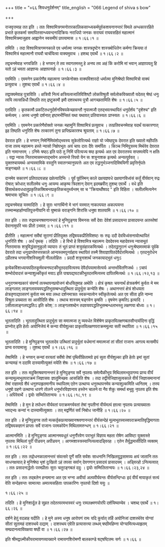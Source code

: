 +++
title = "०६६ शिवधनुर्दर्शनम्"
title_english = "066 Legend of shiva s bow"

+++


राजवृत्तमाह तत इति । ततः
विश्वामित्रगमनोत्तरकालिकसान्ध्यकर्मपूर्वकशयनानन्तरं विमले अन्धकाररहिते
प्रभाते कृतकर्मा समापितसान्ध्यवन्दनादिक्रियः नराधिपो जनकः सराघवं
राघवसहितं महात्मानं विश्वामित्रमाजुहाव आह्वानेन स्वसमीपं प्रापयामास  ॥ 
१।६६।१  ॥   

  

तमिति । तदा विश्वामित्रागमनकाले एव धर्मात्मा जनकः शास्त्रदृष्टेन
शास्त्रबोधितेन कर्मणा क्रियया तं विश्वामित्रं महात्मानौ राघवौ
चार्चयित्वा वाक्यमुवाच । हशब्द एवार्थे  ॥  १।६६।२  ॥   

  

तद्वचनमेवाह भगवन्निति । हे भगवन् ते तव स्वागतमस्तु हे अनघ तव अहं किं
करोमि मां भवान् आज्ञापयतु हि यतो ऽहं भवता आज्ञाप्यः आज्ञापनार्हः  ॥ 
१।६६।३  ॥   

  

एवमिति । एवमनेन प्रकारेणैव महात्मना जनकेनोक्तः वाक्यविशारदो धर्मात्मा
मुनिश्रेष्ठो विश्वामित्रो वाक्यं प्रत्युवाच । तुशब्द एवार्थे  ॥  १।६६।४
 ॥   

  

तद्वाक्यमेवाह पुत्राविति । क्षत्रियौ नित्यं क्षत्रियत्वजातिविशिष्टौ
लोकविश्रुतौ सर्वलोकविख्यातौ यदेतत् श्रेष्ठं धनुः त्वयि त्वत्सन्निधौ
तिष्ठति तत् द्रष्टुकामौ इमौ दशरथस्य पुत्रौ आगच्छतामिति शेषः  ॥  १।६६।५
 ॥   

  

एतदिति । कृतकामौ प्रकटितधनुर्दर्शनविषयकेच्छावन्तौ नृपात्मजौ
एतद्भवत्स्थापितं धनुर्दर्शय "दृशेश्च" इति कर्मत्वम् । अस्य धनुषो
दर्शनात् इष्टमभीप्सितं यथा यथावत् प्रतियास्यतः प्राप्स्यतः  ॥  १।६६।६
 ॥   

  

एवमिति । एवमनेन प्रकारेणैवोक्तो जनकः महामुनिं विश्वामित्रं प्रत्युवाच ।
तत्प्रतिवचनमेवाह यदर्थं यत्कारणात् इह तिष्ठति धनुरिति शेषः तत्कारणं तुना
प्राप्तिप्रकारश्च श्रूयताम्  ॥  १।६६।७  ॥   

  

देवरात इति । हे भगवन् निमेर्निमिवंशोद्भवस्य सुकेतोरित्यर्थः राज्ञो यो
ज्येष्ठपुत्रः देवरात इति ख्यातो महीपतिः राजा तस्य महात्मनः हस्ते न्यासो
निक्षेपभूतः अयं चापः दत्तः दैवेः समर्पितः । किञ्च निमिपुत्रस्य मिथेरेव
देवरात इति नामान्तरम् । ऽनिमेः षष्ठऽ इति पाठे तु निमिं परित्यज्य षष्ठ
इत्यर्थः अत एव देवरातस्य सप्तमत्वेपि न क्षतिः । यद्वा न्यासः
नितरामासमन्ताद्भावेन अस्यन्ते रिपवो येन सः शत्रुनाशक इत्यर्थः
अन्यत्पूर्ववत् । युक्तश्चायमर्थः अन्यस्वामिके वस्तुनि
स्वातन्त्र्यानुपपत्तेः अत एव तद्धनुर्भञ्जनादिविषयिणी प्रवृत्तिर्नृपतेः
सङ्गच्छते  ॥  १।६६।८  ॥   

  

दानमेव सकारणं प्रतिपादयन्नाह दक्षेत्यादिभिः । पूर्वं पूर्वस्मिन् काले
दक्षयज्ञवधे दक्षयागविध्वंसं कर्तुं वीर्यवान् रुद्रः रोषात् क्रोधात्
सलीलमेव धनुः आयम्य आकृष्य त्रिदशान् देवान् इदमब्रवीत् तुशब्द एवार्थे ।
वधे इति हिंसार्थकवधधातुप्रकृतिकक्विबन्तप्रकृतिकचतुर्थ्यन्तम् सा च
"क्रियार्थोषपद " इति विहिता । सलीलमित्यनेन श्रमाभावः सूचितः  ॥  १।६६।९
 ॥   

  

तद्वचनमेवाह यस्मादिति । हे सुराः भागार्थिनो मे भागं यस्मात् नाकल्पयत
अकल्पयन्त तस्मान्महार्हाण्यतिपूजनीयानि वो युष्माकं वराङ्गनि शिरांसि
धनुषा शातयामि  ॥  १।६६।१०  ॥   

  

तत इति । ततः रुद्रवचनश्रवणानन्तरं हे मुनिपुङ्गव विमनसः सर्वे देवाः
देवेशं प्रसादयन्त प्रासादयन्त अतस्तेषां देवानामुपरि भवः प्रीतो ऽभवत्  ॥ 
१।६६।११  ॥   

  

प्रीतीति । महात्मनां सर्वेषां सुराणां प्रीतियुक्तः तद्विषयकप्रीतिविशष्टः
सः रुद्रः ददौ देवविध्वंसनायोत्थापितं धुनरिति शेषः । अर्धं पृथक् । तदिति
। हे विभो हे विश्वामित्र महात्मनः देवदेवस्य महादेवस्य न्यासभूतं
नितरामासः शत्रुविद्धंसानुकूलो व्यापारः तं भूतं प्राप्तं
शत्रुसंहारकमित्यर्थः । तदेतद्धनूरत्नं धनुःश्रेष्ठमस्माकं पूर्वके देवराते
तदा धनुःप्राप्तेरुत्तरकाले आन्यस्तमपुनर्ग्रहाय स्थापितं तस्मै
शिवाज्ञापितदेवैर्दत्तमित्यर्थः । एतदनुरोधेन ऽप्रीतश्च भगवानीशस्त्रिशूली
नीललोहितः । प्रददौ शत्रुनाशार्थं जनकायाद्भुतं धनुःऽ  

इत्येकविंशाध्यायपठितकूर्मवचनघटकीभूतददावित्यस्य देवैर्दापयामासेत्यर्यः
अन्तर्भावितणिजर्थः । ऽचापं शम्भोर्दयादत्तं कन्याशुल्कीकृतं मयाऽ इति
पाद्मपद्यघटकीभूतदत्तमित्यस्य दापितमित्यर्थः  ॥  १।६६।१२,१३  ॥   

  

धनुरागमनप्रकारं संवर्ण्य तत्स्थापनप्रयोजनं बोधयितुमाह अथेति । क्षेत्रं
कृषतः चयनार्थं क्षेत्रकर्षणं कुर्वतः मे मम लाङ्गलात्
लाङ्गलावयवपद्धतिभूसम्बन्धादुत्थिता प्रादुर्भूता कन्येति शेषः । अथानन्तरं
क्षेत्रं शोधयता क्षेत्रतृणाद्यपसरणं कुर्वता मम मया लब्धा दर्शनमात्रतः
स्वकन्यात्वेन स्वीकृतेत्यर्थः अत एव सीता इति नाम्ना विश्रुता प्रख्याता
सा आसीदिति शेषः । तथाच शास्त्रम् षड्गवेन कृषति । वृषभेण कृषतिऽ इत्यादि ।
ऽसीतालाङ्गलपद्धतिःऽ इति कोश्ाः लाङ्गलशब्देन तदवयवपद्धतिभूसम्बन्धलाभस्तु
लक्षणया बोध्यः  ॥  १।६६।१४  ॥   

  

भूतलादिति । भूतलादुत्थिता प्रादुर्भूता सा ममात्मजा तु व्यवर्धत विशेषेण
प्राकृतविलक्षणबलसौन्दर्यादिना वृद्धिं प्राप्नोत् इति हेतोः अयोनिजेयं मे
कन्या वीर्यशुल्का प्राकृतविलक्षणपराक्रममूल्या सती स्थापिता  ॥  १।६६।१५
 ॥   

  

भूतलादिति । हे मुनिपुङ्गव भूतलादेव उत्थितां प्रादुर्भूतां वर्धमानां
ममात्मजां तां सीतां राजानः आगत्य मत्समीपं प्राप्य वरयामासुः । तुशब्द
एवार्थे  ॥  १।६६।१६  ॥   

  

तेषामिति । हे भगवन् कन्यां वरयतां सर्वेषो तेषां पृथिवीक्षितामग्रे इयं
सुता वीर्यशुल्का इति हेतोः इमां सुतां कन्यामहं न ददामि दास्यामीत्युक्तं
मयेति शेषः  ॥  १।६६।१७  ॥   

  

तत इति । ततः मदुक्तिश्रवणानन्तरं हे मुनिपुङ्गव सर्वे नृपतयः समेत्यैकीभूय
मिथिलामभ्युपागम्य प्राप्य वीर्यं कन्यामूल्यभूतपराक्रमं जिज्ञासवः
ज्ञातुमिच्छवः आसन्निति शेषः । तदा तद्वीर्यजिज्ञासुत्वकाले वीर्यं
जिज्ञासमानानां तेषां राज्ञामग्रे शैवं धनुरुपाहृतमानीय स्थापितम् एतेन
उत्थाप्य धनुस्थापनमेव कन्याशुल्कमिति ध्वनितम् । तस्य धनुषो ग्रहणे
उत्थाप्य धारणे तोलने धनुर्भारविज्ञानाय हस्तेन चालने वा नैव शेकुः समर्था
बभूवुः नृपतय इति शेषः । अपिरेवार्थे । द्वयोः सम्मिलितान्वयः  ॥ 
१।६६।१८,१९  ॥   

  

तेषामिति । हे मुन हे तपोधन वीर्यवतां पराक्रमगर्ववतां तेषां नृपतीनां
वीर्यमल्पं ज्ञात्वा नृपतयः प्रत्याख्याताः भवद्भ्यः कन्यां न
दास्यामीत्युक्ताः । तत् मद्वर्णितं सर्वं निबोध जानीहि  ॥  १।६६।२०  ॥   

  

तत इति । हे मुनिपुङ्गव ततो मत्कर्तृकप्रत्याख्यानश्रवणानन्तरं
वीर्यसन्देहं मूल्यभूतस्वस्वपराक्रमातिवृद्धिमागताः तद्विषयकज्ञानं
प्राप्ताः सर्वे राजानः परमकोपेन मिथिलामरुन्धन्  ॥  १।६६।२१  ॥   

  

आत्मानमिति । हे मुनिपुङ्गव आत्मानमवधूतं धनुर्गौरवेण पराभूतं विज्ञाय महता
रोषेण आविष्टा युक्तास्ते नृपतयः मिथिलां पुरीं पीडयन् अपीडयन् ।
आगमशास्त्रस्यानित्यत्वादड्विरहः । एतेन तैर्युद्धमासीदिति व्यक्तम्  ॥ 
१।६६।२२  ॥   

  

तत इति । ततः तद्रोधनकालानन्तरं संवत्सरे पूर्णे सति सर्वशः साधनानि
निखिलयुद्धसामग्र्यः क्षयं जातानि ततः साधनक्षयात् हे मुनिश्रेष्ठ भृशं
दुःखितो ऽहं तपसा सर्वान् देवगणान् प्रसादयं प्रासादयम् । अड्विरहो
ऽनित्यत्वात् । ततः प्रसादनाद्धेतोः परमप्रीताः सुराः चतुरङ्गबलं ददुः ।
द्वयोः सम्मिलितान्वयः  ॥  १।६६।२३,२४  ॥   

  

तत इति । ततः तद्बलेन हन्यमाना अत एव भग्ना अवीर्या अल्पवीर्यवन्तः
वीर्यसन्दिग्धाः इदं वीर्यं मायाकृतं सत्यं वेति सन्देहवन्तः सामात्याः
अमात्यसहिताः पापकारिणः नृपतयो दिशो ययुः  ॥   

१।६६।२५  ॥   

तदिति । हे मुनिशार्दूल हे सुव्रत तदेतत्परमभास्वरं धनुः रामलक्ष्मणयोरपि
दर्शयिष्याम्येव । चशब्द एवार्थे  ॥  १।६६।२६  ॥   

  

दर्शने हेतुं वदन्नाह यदीति । हे मुने अस्य धनुष आरोपणं रामः यदि कुर्यात्
तर्हि अयोनिजां दाशरथेरेव योग्यां सीतां सुतामहं दाशरथये दद्याम् । दाशरथय
एवेति प्रत्यासत्त्या लब्धम् षष्ठीमहिम्ना योग्यामित्यध्याहृतम्
सम्प्रदानत्वाविवक्षया षष्ठी वा  ॥  १।६६।२७  ॥   

  

इति श्रीमद्वाल्मीकीयरामायणव्याख्याने रामायणशिरोमणौ बालकाण्डे षट्षष्टितमः
सर्गः  ॥  १।६६  ॥   

  

  


